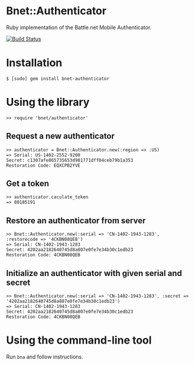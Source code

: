 Bnet::Authenticator
====
Ruby implementation of the Battle.net Mobile Authenticator.

[![Build Status](https://travis-ci.org/dorentus/bnet-authenticator.png?branch=master)](https://travis-ci.org/dorentus/bnet-authenticator)

Installation
====
    $ [sudo] gem install bnet-authenticator

Using the library
====
    >> require 'bnet/authenticator'

Request a new authenticator
----
    >> authenticator = Bnet::Authenticator.new(:region => :US)
    => Serial: US-1402-2552-9200
    Secret: c1307afe865735653d981771dff04ceb79b1a353
    Restoration Code: EQXCPB2YVE

Get a token
----
    >> authenticator.caculate_token
    => 80185191

Restore an authenticator from server
----
    >> Bnet::Authenticator.new(:serial => 'CN-1402-1943-1283', :restorecode => '4CKBN08QEB')
    => Serial: CN-1402-1943-1283
    Secret: 4202aa2182640745d8a807e0fe7e34b30c1edb23
    Restoration Code: 4CKBN08QEB

Initialize an authenticator with given serial and secret
----
    >> Bnet::Authenticator.new(:serial => 'CN-1402-1943-1283', :secret => '4202aa2182640745d8a807e0fe7e34b30c1edb23')
    => Serial: CN-1402-1943-1283
    Secret: 4202aa2182640745d8a807e0fe7e34b30c1edb23
    Restoration Code: 4CKBN08QEB

Using the command-line tool
====
Run `bna` and follow instructions.
